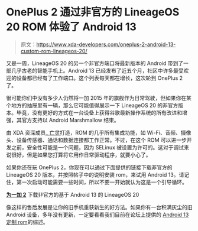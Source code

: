 # OnePlus 2 通过非官方的 LineageOS 20 ROM 体验了 Android 13

> 原文：<https://www.xda-developers.com/oneplus-2-android-13-custom-rom-lineageos-20/>

又是一周，LineageOS 20 的另一个非官方端口将最新版本的 Android 带到了一部几乎古老的智能手机上。Android 13 已经发布了近五个月，社区中许多最受欢迎的设备都已经有了工作端口。这个列表每天都在增长，这次轮到 OnePlus 2 了。

很可能你们中没有多少人仍然将一加 2015 年的旗舰作为日常驾驶，但如果你在某个地方的抽屉里有一辆，那么它可能值得展示一下 LineageOS 20 的非官方版本。毕竟，没有更好的方式在一台设备上获得谷歌最新操作系统的所有改进和增强，其官方支持以 Android Marshmallow 结束。

由 XDA 资深成员[_ 亡灵](https://forum.xda-developers.com/m/_undead.4867044/)打造，ROM 的几乎所有集成功能，如 Wi-Fi、音频、摄像头、设备传感器、通话和数据连接都工作正常。不过，在这个 ROM 可以进一步开发之前，安全性可能是一个问题，因为 SELinux 被设置为许可的。这对于调试来说很好，但是如果您打算将它用作日常驱动程序，就要小心了。

如果你还在玩 OnePlus 2，你现在可以通过下面提供的链接下载非官方的 LineageOS 20 版本，并按照帖子中的说明安装 rom，来试用 Android 13。请记住，第一次启动可能需要一些时间，所以不要一开始就认为这是一个引导循环。

**[为一加 2](https://forum.xda-developers.com/t/4535927/)** 下载非官方的基于 Android 13 的 LineageOS 20

像这样的售后发展是让你的旧手机重获新生的好方法。如果你有一台积满灰尘的旧 Android 设备，多年没有更新，一定要看看我们目前在论坛上提供的 [Android 13 定制 rom](https://www.xda-developers.com/android-13-custom-rom-list/)的综述。
